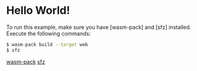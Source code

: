 # Hello World!

To run this example, make sure you have [wasm-pack] and [sfz] installed. Execute
the following commands:

```sh
$ wasm-pack build --target web
$ sfz
```

[wasm-pack](https://rustwasm.github.io/wasm-pack/)
[sfz](https://crates.io/crates/sfz)
